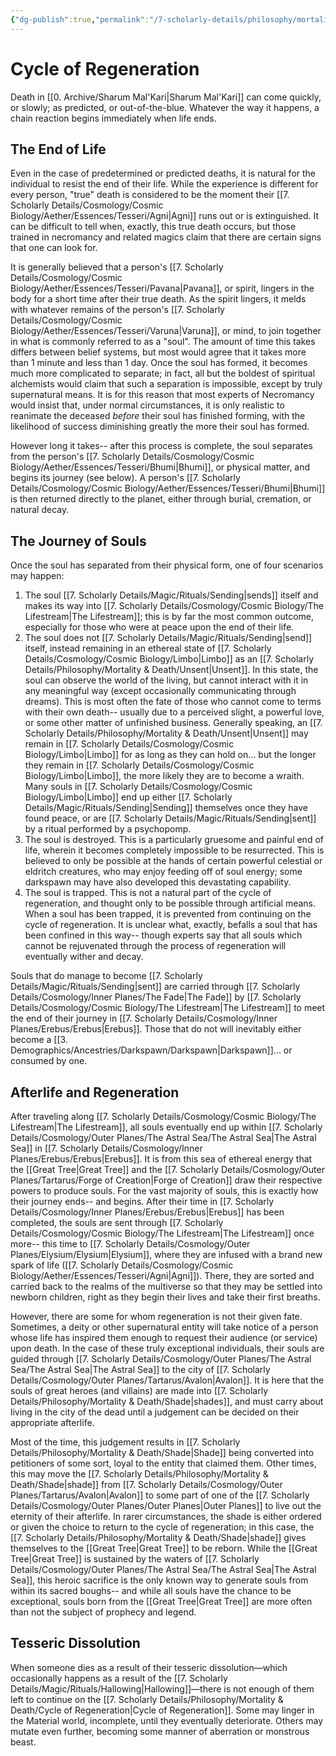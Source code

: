 ```yaml
---
{"dg-publish":true,"permalink":"/7-scholarly-details/philosophy/mortality-and-death/cycle-of-regeneration/","noteIcon":""}
---
```


# Cycle of Regeneration

Death in [[0. Archive/Sharum Mal'Kari\|Sharum Mal'Kari]] can come quickly, or slowly; as predicted, or out-of-the-blue. Whatever the way it happens, a chain reaction begins immediately when life ends. 

## The End of Life

Even in the case of predetermined or predicted deaths, it is natural for the individual to resist the end of their life. While the experience is different for every person, "true" death is considered to be the moment their [[7. Scholarly Details/Cosmology/Cosmic Biology/Aether/Essences/Tesseri/Agni\|Agni]] runs out or is extinguished. It can be difficult to tell when, exactly, this true death occurs, but those trained in necromancy and related magics claim that there are certain signs that one can look for. 

It is generally believed that a person's [[7. Scholarly Details/Cosmology/Cosmic Biology/Aether/Essences/Tesseri/Pavana\|Pavana]], or spirit, lingers in the body for a short time after their true death. As the spirit lingers, it melds with whatever remains of the person's [[7. Scholarly Details/Cosmology/Cosmic Biology/Aether/Essences/Tesseri/Varuna\|Varuna]], or mind, to join together in what is commonly referred to as a "soul". The amount of time this takes differs between belief systems, but most would agree that it takes more than 1 minute and less than 1 day. Once the soul has formed, it becomes much more complicated to separate; in fact, all but the boldest of spiritual alchemists would claim that such a separation is impossible, except by truly supernatural means. It is for this reason that most experts of Necromancy would insist that, under normal circumstances, it is only realistic to reanimate the deceased *before* their soul has finished forming, with the likelihood of success diminishing greatly the more their soul has formed. 

However long it takes-- after this process is complete, the soul separates from the person's [[7. Scholarly Details/Cosmology/Cosmic Biology/Aether/Essences/Tesseri/Bhumi\|Bhumi]], or physical matter, and begins its journey (see below). A person's [[7. Scholarly Details/Cosmology/Cosmic Biology/Aether/Essences/Tesseri/Bhumi\|Bhumi]] is then returned directly to the planet, either through burial, cremation, or natural decay. 

## The Journey of Souls

Once the soul has separated from their physical form, one of four scenarios may happen: 

1. The soul [[7. Scholarly Details/Magic/Rituals/Sending\|sends]] itself and makes its way into [[7. Scholarly Details/Cosmology/Cosmic Biology/The Lifestream\|The Lifestream]]; this is by far the most common outcome, especially for those who were at peace upon the end of their life. 
2. The soul does not [[7. Scholarly Details/Magic/Rituals/Sending\|send]] itself, instead remaining in an ethereal state of [[7. Scholarly Details/Cosmology/Cosmic Biology/Limbo\|Limbo]] as an [[7. Scholarly Details/Philosophy/Mortality & Death/Unsent\|Unsent]]. In this state, the soul can observe the world of the living, but cannot interact with it in any meaningful way (except occasionally communicating through dreams). This is most often the fate of those who cannot come to terms with their own death-- usually due to a perceived slight, a powerful love, or some other matter of unfinished business. Generally speaking, an [[7. Scholarly Details/Philosophy/Mortality & Death/Unsent\|Unsent]] may remain in [[7. Scholarly Details/Cosmology/Cosmic Biology/Limbo\|Limbo]] for as long as they can hold on... but the longer they remain in [[7. Scholarly Details/Cosmology/Cosmic Biology/Limbo\|Limbo]], the more likely they are to become a wraith. Many souls in [[7. Scholarly Details/Cosmology/Cosmic Biology/Limbo\|Limbo]] end up either [[7. Scholarly Details/Magic/Rituals/Sending\|Sending]] themselves once they have found peace, or are [[7. Scholarly Details/Magic/Rituals/Sending\|sent]] by a ritual performed by a psychopomp. 
3. The soul is destroyed. This is a particularly gruesome and painful end of life, wherein it becomes completely impossible to be resurrected. This is believed to only be possible at the hands of certain powerful celestial or eldritch creatures, who may enjoy feeding off of soul energy; some darkspawn may have also developed this devastating capability. 
4. The soul is trapped. This is not a natural part of the cycle of regeneration, and thought only to be possible through artificial means. When a soul has been trapped, it is prevented from continuing on the cycle of regeneration. It is unclear what, exactly, befalls a soul that has been confined in this way-- though experts say that all souls which cannot be rejuvenated through the process of regeneration will eventually wither and decay. 

Souls that do manage to become [[7. Scholarly Details/Magic/Rituals/Sending\|sent]] are carried through [[7. Scholarly Details/Cosmology/Inner Planes/The Fade\|The Fade]] by [[7. Scholarly Details/Cosmology/Cosmic Biology/The Lifestream\|The Lifestream]] to meet the end of their journey in [[7. Scholarly Details/Cosmology/Inner Planes/Erebus/Erebus\|Erebus]]. Those that do not will inevitably either become a [[3. Demographics/Ancestries/Darkspawn/Darkspawn\|Darkspawn]]... or consumed by one. 

## Afterlife and Regeneration

After traveling along [[7. Scholarly Details/Cosmology/Cosmic Biology/The Lifestream\|The Lifestream]], all souls eventually end up within [[7. Scholarly Details/Cosmology/Outer Planes/The Astral Sea/The Astral Sea\|The Astral Sea]] in [[7. Scholarly Details/Cosmology/Inner Planes/Erebus/Erebus\|Erebus]]. It is from this sea of ethereal energy that the [[Great Tree\|Great Tree]] and the [[7. Scholarly Details/Cosmology/Outer Planes/Tartarus/Forge of Creation\|Forge of Creation]] draw their respective powers to produce souls. For the vast majority of souls, this is exactly how their journey ends-- and begins. After their time in [[7. Scholarly Details/Cosmology/Inner Planes/Erebus/Erebus\|Erebus]] has been completed, the souls are sent through [[7. Scholarly Details/Cosmology/Cosmic Biology/The Lifestream\|The Lifestream]] once more-- this time to [[7. Scholarly Details/Cosmology/Outer Planes/Elysium/Elysium\|Elysium]], where they are infused with a brand new spark of life ([[7. Scholarly Details/Cosmology/Cosmic Biology/Aether/Essences/Tesseri/Agni\|Agni]]). There, they are sorted and carried back to the realms of the multiverse so that they may be settled into newborn children, right as they begin their lives and take their first breaths.

However, there are some for whom regeneration is not their given fate. Sometimes, a deity or other supernatural entity will take notice of a person whose life has inspired them enough to request their audience (or service) upon death. In the case of these truly exceptional individuals, their souls are guided through [[7. Scholarly Details/Cosmology/Outer Planes/The Astral Sea/The Astral Sea\|The Astral Sea]] to the city of [[7. Scholarly Details/Cosmology/Outer Planes/Tartarus/Avalon\|Avalon]]. It is here that the souls of great heroes (and villains) are made into [[7. Scholarly Details/Philosophy/Mortality & Death/Shade\|shades]], and must carry about living in the city of the dead until a judgement can be decided on their appropriate afterlife. 

Most of the time, this judgement results in [[7. Scholarly Details/Philosophy/Mortality & Death/Shade\|Shade]] being converted into petitioners of some sort, loyal to the entity that claimed them. Other times, this may move the [[7. Scholarly Details/Philosophy/Mortality & Death/Shade\|shade]] from [[7. Scholarly Details/Cosmology/Outer Planes/Tartarus/Avalon\|Avalon]] to some part of one of the [[7. Scholarly Details/Cosmology/Outer Planes/Outer Planes\|Outer Planes]] to live out the eternity of their afterlife. In rarer circumstances, the shade is either ordered or given the choice to return to the cycle of regeneration; in this case, the [[7. Scholarly Details/Philosophy/Mortality & Death/Shade\|shade]] gives themselves to the [[Great Tree\|Great Tree]] to be reborn. While the [[Great Tree\|Great Tree]] is sustained by the waters of [[7. Scholarly Details/Cosmology/Outer Planes/The Astral Sea/The Astral Sea\|The Astral Sea]], this heroic sacrifice is the only known way to generate souls from within its sacred boughs-- and while all souls have the chance to be exceptional, souls born from the [[Great Tree\|Great Tree]] are more often than not the subject of prophecy and legend. 

## Tesseric Dissolution 

When someone dies as a result of their tesseric dissolution—which occasionally happens as a result of the [[7. Scholarly Details/Magic/Rituals/Hallowing\|Hallowing]]—there is not enough of them left to continue on the [[7. Scholarly Details/Philosophy/Mortality & Death/Cycle of Regeneration\|Cycle of Regeneration]]. Some may linger in the Material world, incomplete, until they eventually deteriorate. Others may mutate even further, becoming some manner of aberration or monstrous beast.